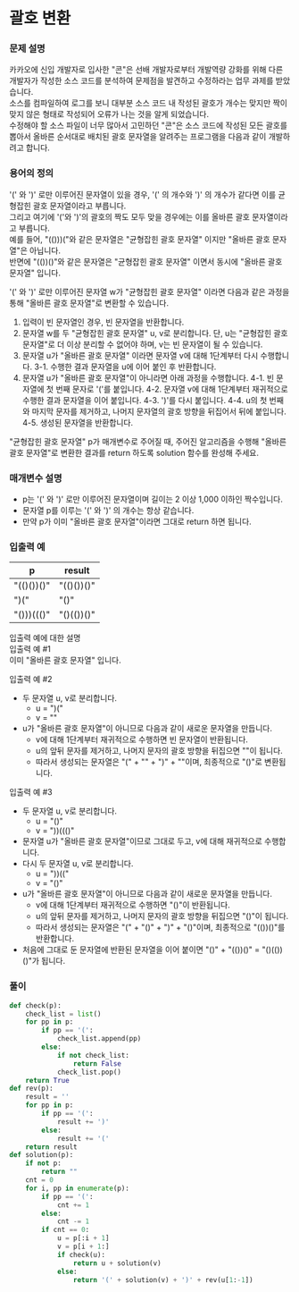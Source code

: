 # 괄호 변환
### 문제 설명
카카오에 신입 개발자로 입사한 "콘"은 선배 개발자로부터 개발역량 강화를 위해 다른 개발자가 작성한 소스 코드를 분석하여 문제점을 발견하고 수정하라는 업무 과제를 받았습니다.            
소스를 컴파일하여 로그를 보니 대부분 소스 코드 내 작성된 괄호가 개수는 맞지만 짝이 맞지 않은 형태로 작성되어 오류가 나는 것을 알게 되었습니다.          
수정해야 할 소스 파일이 너무 많아서 고민하던 "콘"은 소스 코드에 작성된 모든 괄호를 뽑아서 올바른 순서대로 배치된 괄호 문자열을 알려주는 프로그램을 다음과 같이 개발하려고 합니다.
             
### 용어의 정의
'(' 와 ')' 로만 이루어진 문자열이 있을 경우, '(' 의 개수와 ')' 의 개수가 같다면 이를 균형잡힌 괄호 문자열이라고 부릅니다.         
그리고 여기에 '('와 ')'의 괄호의 짝도 모두 맞을 경우에는 이를 올바른 괄호 문자열이라고 부릅니다.         
예를 들어, "(()))("와 같은 문자열은 "균형잡힌 괄호 문자열" 이지만 "올바른 괄호 문자열"은 아닙니다.          
반면에 "(())()"와 같은 문자열은 "균형잡힌 괄호 문자열" 이면서 동시에 "올바른 괄호 문자열" 입니다.             
                  
'(' 와 ')' 로만 이루어진 문자열 w가 "균형잡힌 괄호 문자열" 이라면 다음과 같은 과정을 통해 "올바른 괄호 문자열"로 변환할 수 있습니다.             

1. 입력이 빈 문자열인 경우, 빈 문자열을 반환합니다. 
2. 문자열 w를 두 "균형잡힌 괄호 문자열" u, v로 분리합니다. 단, u는 "균형잡힌 괄호 문자열"로 더 이상 분리할 수 없어야 하며, v는 빈 문자열이 될 수 있습니다. 
3. 문자열 u가 "올바른 괄호 문자열" 이라면 문자열 v에 대해 1단계부터 다시 수행합니다. 
  3-1. 수행한 결과 문자열을 u에 이어 붙인 후 반환합니다. 
4. 문자열 u가 "올바른 괄호 문자열"이 아니라면 아래 과정을 수행합니다. 
  4-1. 빈 문자열에 첫 번째 문자로 '('를 붙입니다. 
  4-2. 문자열 v에 대해 1단계부터 재귀적으로 수행한 결과 문자열을 이어 붙입니다. 
  4-3. ')'를 다시 붙입니다. 
  4-4. u의 첫 번째와 마지막 문자를 제거하고, 나머지 문자열의 괄호 방향을 뒤집어서 뒤에 붙입니다. 
  4-5. 생성된 문자열을 반환합니다.         
                    
"균형잡힌 괄호 문자열" p가 매개변수로 주어질 때, 주어진 알고리즘을 수행해 "올바른 괄호 문자열"로 변환한 결과를 return 하도록 solution 함수를 완성해 주세요.

### 매개변수 설명
+ p는 '(' 와 ')' 로만 이루어진 문자열이며 길이는 2 이상 1,000 이하인 짝수입니다.
+ 문자열 p를 이루는 '(' 와 ')' 의 개수는 항상 같습니다.
+ 만약 p가 이미 "올바른 괄호 문자열"이라면 그대로 return 하면 됩니다.

### 입출력 예
|p|	result|
|---|------|
|"(()())()"	|"(()())()"|
|")("	|"()"|
|"()))((()"|	"()(())()"|
           
입출력 예에 대한 설명       
입출력 예 #1       
이미 "올바른 괄호 문자열" 입니다.        
            
입출력 예 #2            

+ 두 문자열 u, v로 분리합니다.
  + u = ")("
  + v = ""
+ u가 "올바른 괄호 문자열"이 아니므로 다음과 같이 새로운 문자열을 만듭니다.
  + v에 대해 1단계부터 재귀적으로 수행하면 빈 문자열이 반환됩니다.
  + u의 앞뒤 문자를 제거하고, 나머지 문자의 괄호 방향을 뒤집으면 ""이 됩니다.
  + 따라서 생성되는 문자열은 "(" + "" + ")" + ""이며, 최종적으로 "()"로 변환됩니다.
              
입출력 예 #3            

+ 두 문자열 u, v로 분리합니다.
  + u = "()"
  + v = "))((()"
+ 문자열 u가 "올바른 괄호 문자열"이므로 그대로 두고, v에 대해 재귀적으로 수행합니다.
+ 다시 두 문자열 u, v로 분리합니다.
  + u = "))(("
  + v = "()"
+ u가 "올바른 괄호 문자열"이 아니므로 다음과 같이 새로운 문자열을 만듭니다.
  + v에 대해 1단계부터 재귀적으로 수행하면 "()"이 반환됩니다.
  + u의 앞뒤 문자를 제거하고, 나머지 문자의 괄호 방향을 뒤집으면 "()"이 됩니다.
  + 따라서 생성되는 문자열은 "(" + "()" + ")" + "()"이며, 최종적으로 "(())()"를 반환합니다.
+ 처음에 그대로 둔 문자열에 반환된 문자열을 이어 붙이면 "()" + "(())()" = "()(())()"가 됩니다.

### 풀이
```python
def check(p):
    check_list = list()
    for pp in p:
        if pp == '(':
            check_list.append(pp)
        else:
            if not check_list:
                return False
            check_list.pop()
    return True
def rev(p):
    result = ''
    for pp in p:
        if pp == '(':
            result += ')'
        else:
            result += '('
    return result
def solution(p):
    if not p:
        return ""
    cnt = 0
    for i, pp in enumerate(p):
        if pp == '(':
            cnt += 1
        else:
            cnt -= 1
        if cnt == 0:
            u = p[:i + 1]
            v = p[i + 1:]
            if check(u): 
                return u + solution(v) 
            else:
                return '(' + solution(v) + ')' + rev(u[1:-1])
```
